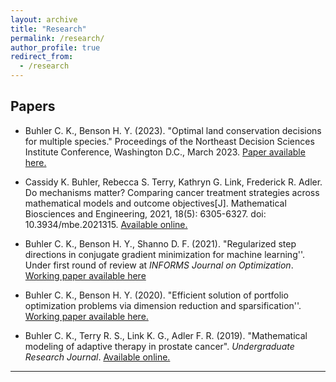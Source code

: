 ```yaml
---
layout: archive
title: "Research"
permalink: /research/
author_profile: true
redirect_from:
  - /research
---
```

## Papers 

- Buhler C. K., Benson H. Y. (2023). "Optimal land conservation decisions for multiple species." 
Proceedings of the Northeast Decision Sciences Institute Conference, Washington D.C., March 2023. 
<a href="/files/NEDSI_2023.pdf" target="_blank">Paper available here.</a>

- Cassidy K. Buhler, Rebecca S. Terry, Kathryn G. Link, Frederick R. Adler. Do mechanisms matter? Comparing cancer treatment strategies across mathematical models and outcome objectives[J]. Mathematical Biosciences and Engineering, 2021, 18(5): 6305-6327. doi: 10.3934/mbe.2021315. [Available online.](https://www.aimspress.com/article/doi/10.3934/mbe.2021315)

- Buhler C. K., Benson H. Y., Shanno D. F. (2021). "Regularized step directions in conjugate gradient minimization for machine learning''. Under first round of review at *INFORMS Journal on Optimization*. [Working paper available here](https://arxiv.org/abs/2110.06308)

- Buhler C. K., Benson H. Y. (2020). "Efficient solution of portfolio optimization problems via dimension reduction and sparsification''.   <a href="/files/SparsePortfolioOpt.pdf" target="_blank">Working paper available here.</a>

- Buhler C. K., Terry R. S., Link K. G., Adler F. R. (2019). "Mathematical modeling of adaptive therapy in prostate cancer". *Undergraduate Research Journal*. [Available online.](https://our.utah.edu/wp-content/uploads/sites/19/2019/05/buhler.pdf)



---